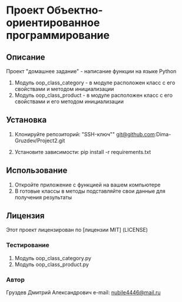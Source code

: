 # Проект Объектно-ориентированное программирование

## Описание

Проект "домашнее задание" - написание  функции на языке Python
1. Модуль oop_class_category - в модуле расположен класс с его свойствами и методом инициализации
2. Модуль oop_class_product - в модуле расположен класс с его свойствами и его методом инициализации


## Установка 

1. Клонируйте репозиторий:
"SSH-ключ""
git@github.com:Dima-Gruzdev/Project2.git

2. Установите зависимости:
pip install -r requirements.txt

## Использование
1.  Откройте приложение с функцией на вашем компьютере
2.  В готовые классы в методы  подставляйте свои данные для получения результаты 

## Лицензия 
Этот проект лицензирован по [лицензии MIT] (LICENSE)

### Тестирование
1. Модуль oop_class_category.py
2. Модуль oop_class_product.py

### Автор
Груздев Дмитрий Александрович
e-mail: nubile4446@mail.ru
